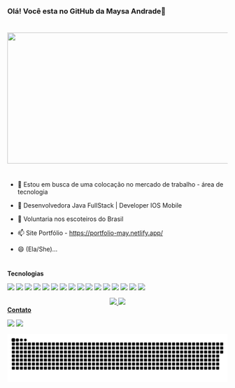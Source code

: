 ### Olá! Você esta no GitHub da Maysa Andrade👋 

#

<img align="center" height="300" width='1000' src="https://cdn.discordapp.com/attachments/882496817550483510/905932694163181609/IMG_0564.gif">

#

- 🔭  Estou em busca de uma colocação no mercado de trabalho - área de tecnologia 
- 🌱  Desenvolvedora Java FullStack | Developer IOS Mobile
- 👯  Voluntaria nos escoteiros do Brasil
- 📫  Site Portfólio - https://portfolio-may.netlify.app/
- 😄  (Ela/She)...

  #
  #  
 <b>Tecnologias</b>
  
  <p align="left">
 <img src="https://img.shields.io/badge/Swift-FA7343?style=for-the-badge&logo=swift&logoColor=white">
 <img src="https://img.shields.io/badge/cocoapods-FA2A02?style=for-the-badge&logo=cocoapods&logoColor=white"> 
 <img src="https://img.shields.io/badge/iOS-000000?style=for-the-badge&logo=ios&logoColor=white" width="70">
 <img src="https://img.shields.io/badge/Xcode-007ACC?style=flat-square&logo=Xcode&logoColor=white" width="82"> 
 <img src="https://img.shields.io/badge/GitHub-100000?style=for-the-badge&logo=github&logoColor=white">
 <img src="https://img.shields.io/badge/firebase-ffca28?style=for-the-badge&logo=firebase&logoColor=black">
 <img src="https://img.shields.io/badge/Figma-F24E1E?style=for-the-badge&logo=figma&logoColor=white">
  <img src="https://img.shields.io/badge/googleanalytics-yellow?style=for-the-badge&logo=googleanalytics&logoColor=white">
<img src="https://img.shields.io/badge/Java-purple?style=for-the-badge&logo=java&logoColor=white"> 
    <img src="https://img.shields.io/badge/Spring-green?style=for-the-badge&logo=spring&logoColor=white">
    <img src="https://img.shields.io/badge/MySQL-blue?style=for-the-badge&logo=mysql&logoColor=white"> 
    <img src="https://img.shields.io/badge/Eclipse-2C2255?style=for-the-badge&logo=eclipse&logoColor=white" />  
 <img src="https://img.shields.io/badge/Postman-FF6C37?style=for-the-badge&logo=Postman&logoColor=white"/>
  <img src="https://img.shields.io/badge/Html-FA2A02?style=for-the-badge&logo=Html5&logoColor=white"/>
  <img src="https://img.shields.io/badge/JavaScript-yellow?style=for-the-badge&logo=JavaScript&logoColor=black"/>
  <img src="https://img.shields.io/badge/REACT-5ccfee?style=for-the-badge&logo=react&logoColor=black"/>

    
 
 <div>
<div align="center">
<a href="https://github.com/mays2pearl">
<img height="180em" src="https://github-readme-stats.vercel.app/api?username=mays2pearl&show_icons=true&theme=dracula&include_all_commits=true&count_private=true"/>
<img height="180em" src="https://github-readme-stats.vercel.app/api/top-langs/?username=mays2pearl&layout=compact&langs_count=7&theme=dracula"/>
 
   
</div>

 <div>
  <b>Contato</b>
   
 <p align="left">
 <a href="https://www.linkedin.com/in/maysa-andrade-maysa-andrade/" target="_blank"><img src="https://img.shields.io/badge/-LinkedIn-%230077B5?style=for-the-badge&logo=linkedin&logoColor=white" target="_blank"></a> 
 <a href="https://mail.google.com/mail/?view=cm&fs=1&to=maysas2perola@gmail.com" target="_blank"><img src="https://img.shields.io/badge/Gmail-D14836?style=for-the-badge&logo=gmail&logoColor=white" target="_blank"></a>
 

   ![Snake animation](https://github.com/mays2pearl/mays2pearl/blob/output/github-contribution-grid-snake.svg)
   
 </div>
